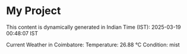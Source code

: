# My Project

This content is dynamically generated in Indian Time (IST): 2025-03-19 00:48:07 IST


Current Weather in Coimbatore:
Temperature: 26.88 °C
Condition: mist
